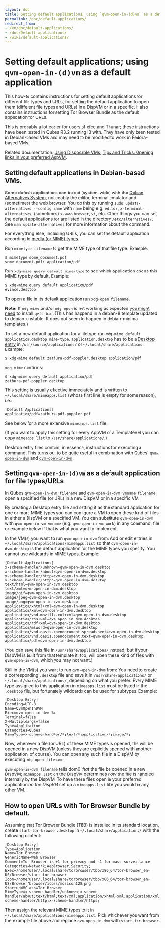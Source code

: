 ```yaml
---
layout: doc
title: Setting default applications; using `qvm-open-in-(d)vm` as a default application
permalink: /doc/default-applications/
redirect_from:
- /en/doc/default-applications/
- /doc/Default-applications/
- /wiki/default-applications/
---
```


# Setting default applications; using `qvm-open-in-(d)vm` as a default application

This how-to contains instructions for setting default applications for different file types and URLs, for setting the default application to open them (different file types and URLs) in a DispVM or in a specific. It also contains instructions for setting Tor Browser Bundle as the default application for URLs.

This is probably a lot easier for users of xfce and Thunar; these instructions have been tested in Qubes R3.2 running i3 with. They have only been tested in Debian-based VMs and may need to be modified to work in Fedora-based VMs.

Related documentation: [Using Disposable VMs](https://www.qubes-os.org/doc/dispvm/), [Tips and Tricks: Opening links in your preferred AppVM](https://www.qubes-os.org/doc/tips-and-tricks/#opening-links-in-your-preferred-appvm).


## Setting default applications in Debian-based VMs.

Some default applications can be set (system-wide) with the [Debian Alternatives System](https://wiki.debian.org/DebianAlternatives), noticeably the editor, terminal emulator and (sometimes) the web browser. You do this by running `sudo update-alternatives --config name` with `name` being e.g. `editor`, `x-terminal-alternatives`, (sometimes) `x-www-browser`, `vi`, etc. Other things you can set the default applications for are listed in the directory `/etc/alternatives/`. See `man update-alternatives` for more information about the command.

For everything else, including URLs, you can set the default application according to [media (or MIME) types](https://en.wikipedia.org/wiki/Media_type).

Run `mimetype filename` to get the MIME type of that file type. Example:

	$ mimetype some_document.pdf
	some_document.pdf: application/pdf

Run `xdg-mime query default mime-type` to see which application opens this MIME type by default. Example:

	$ xdg-mime query default application/pdf
	evince.desktop

To open a file in its default application run `xdg-open filename`.

**Note:** If `xdg-mime` and/or `xdg-open` is not working as expected [you might need](https://askubuntu.com/questions/779717/xdg-open-stopped-working-since-16-04-upgrade) to install `qvfs-bin`. (This has happend in a debian-8 template updated to debian-unstable. It does not seem to happen in debian-minimal templates.)

To set a new default application for a filetype run `xdg-mime default application.desktop mime-type`. `application.desktop` has to be a [Desktop entry](https://wiki.archlinux.org/index.php/Desktop_entries) in `/usr/source/applications/` or `~/.local/share/applications`. Example:

	$ xdg-mime default zathura-pdf-poppler.desktop application/pdf

`xdg-mime` confirms:

	$ xdg-mime query default application/pdf
	zathura-pdf-poppler.desktop

This setting is usually effective immediately and is written to `~/.local/share/mimeapps.list` (whose first line is empty for some reason), i.e.:

	
	[Default Applications]
	application/pdf=zathura-pdf-poppler.pdf

See below for a more extensive `mimeapps.list` file.

(If you want to apply this setting for every AppVM of a TemplateVM you can copy `mimeapps.list` to `/usr/share/applications/`.)

Desktop entry files contain, in essence, instructions for executing a command. This turns out to be quite useful in combination with Qubes' [`qvm-open-in-dvm`](https://www.qubes-os.org/doc/vm-tools/qvm-open-in-vm/) and [`qvm-open-in-dvm`](https://www.qubes-os.org/doc/vm-tools/qvm-open-in-dvm/).


## Setting `qvm-open-in-(d)vm` as a default application for file types/URLs

In Qubes [`qvm-open-in-dvm filename`](https://www.qubes-os.org/doc/vm-tools/qvm-open-in-vm/) and [`qvm-open-in-dvm vmname filename`](https://www.qubes-os.org/doc/vm-tools/qvm-open-in-dvm/) open a specified file (or URL) in a new DispVM or in a specific VM.

By creating a Desktop entry file and setting it as the standard application for one or more MIME types you can configure a VM to open these kind of files in either a DispVM or a specified VM. You can substitute `qvm-open-in-dvm` with  `qvm-open-in-vm vmname` (e.g. `qvm-open-in-vm work`) in any command, file or example below if that is what you want to implement.

In the VM(s) you want to run `qvm-open-in-dvm` from: Add or edit entries in `~/.local/share/applications/mimeapps.list` so that `qvm-open-in-dvm.desktop` is the default application for the MIME types you specify. You cannot use wildcards in MIME types. Example:

	
	[Default Applications]
	x-scheme-handler/unknown=qvm-open-in-dvm.desktop
	x-scheme-handler/about=qvm-open-in-dvm.desktop
	x-scheme-handler/http=qvm-open-in-dvm.desktop
	x-scheme-handler/https=qvm-open-in-dvm.desktop
	text/html=qvm-open-in-dvm.desktop
	text/xml=qvm-open-in-dvm.desktop
	image/gif=qvm-open-in-dvm.desktop
	image/jpeg=qvm-open-in-dvm.desktop
	image/png=qvm-open-in-dvm.desktop
	application/xhtml+xml=qvm-open-in-dvm.desktop
	application/xml=qvm-open-in-dvm.desktop
	application/vnd.mozilla.xul+xml=qvm-open-in-dvm.desktop
	application/rss+xml=qvm-open-in-dvm.desktop
	application/rdf+xml=qvm-open-in-dvm.desktop
	application/msword=qvm-open-in-dvm.desktop
	application/vnd.oasis.opendocument.spreadsheet=qvm-open-in-dvm.desktop
	application/vnd.oasis.opendocument.text=qvm-open-in-dvm.desktop
	application/pdf=qvm-open-in-dvm.desktop

(You can save this file in `/usr/share/applications/` instead; but if your DispVM is built from that template it, too, will open these kind of files with `qvm-open-in-dvm`, which you may not want.)

Still in the VM(s) you want to run `qvm-open-in-dvm` from: You need to create a corresponding `.desktop` file and save it in `/usr/share/applications/` or `~/.local/share/applications/`, depending on what you prefer. Every MIME type assigned to this application in `mimeapps.list` must be listed in the `.desktop` file, but fortunately wildcards can be used for subtypes. Example:

	[Desktop Entry]
	Encoding=UTF-8
	Name=QvmOpenInDVM
	Exec=qvm-open-in-dvm %u
	Terminal=false
	X-MultipleArgs=false
	Type=Application
	Categories=Qubes
	MimeType=x-scheme-handler/*;text/*;application/*;image/*;

Now, whenever a file (or URL) of these MIME types is opened, the will be opened in a new DispVM (unless they are explicitly opened with another application, of course). You can open any such file in a DispVM by executing `xdg-open filename`.

 `qvm-open-in-dvm filename` tells dom0 *that* the file be opened in a new DispVM; `mimeapps.list` on the DispVM determines *how* the file is handled internally by the DispVM. To have these files open in your preferred application *on the DispVM* set up a `mimeapps.list` like you would in any other VM.


## How to open URLs with Tor Browser Bundle by default.

Assuming that Tor Browser Bundle (TBB) is installed in its standard location, create `start-tor-browser.desktop` in `~/.local/share/applications/` with the following content:

	[Desktop Entry]
	Type=Application
	Name=Tor Browser
	GenericName=Web Browser
	Comment=Tor Browser is +1 for privacy and -1 for mass surveillance
	Categories=Network;WebBrowser;Security;
	Exec=/home/user/.local/share/torbrowser/tbb/x86_64/tor-browser_en-US/Browser/start-tor-browser
	Icon=/home/user/.local/share/torbrowser/tbb/x86_64/tor-browser_en-US/Browser/browser/icons/mozicon128.png
	StartupWMClass=Tor Browser
	MimeType=x-scheme-handler/unknown;x-scheme-handler/about;text/html;text/xml;application/xhtml+xml;application/xml;application/vnd.mozilla.xul+xml;application/rss+xml;application/rdf+xml;image/gif;image/jpeg;image/png;x-scheme-handler/http;x-scheme-handler/https;

Then assign the relevant MIME types to it in `~/.local/share/applications/mimeapps.list`. Pick whichever you want from the example file above and replace `qvm-open-in-dvm` with `start-tor-browser`.
